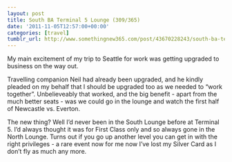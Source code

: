 ```yaml
---
layout: post
title: South BA Terminal 5 Lounge (309/365)
date: '2011-11-05T12:57:00+00:00'
categories: [travel]
tumblr_url: http://www.somethingnew365.com/post/43670228243/south-ba-terminal-5-lounge-309365
---
```

My main excitement of my trip to Seattle for work was getting upgraded to business on the way out.

Travelling companion Neil had already been upgraded, and he kindly pleaded on my behalf that I should be upgraded too as we needed to “work together”. Unbelieveably that worked, and the big benefit - apart from the much better seats - was we could go in the lounge and watch the first half of Newcastle vs. Everton.

The new thing? Well I’d never been in the South Lounge before at Terminal 5. I’d always thought it was for First Class only and so always gone in the North Lounge. Turns out if you go up another level you can get in with the right privileges - a rare event now for me now I’ve lost my Silver Card as I don’t fly as much any more.
